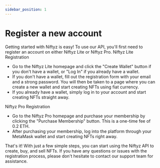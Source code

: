 ```yaml
---
sidebar_position: 1
---
```


# Register a new account

Getting started with Niftyz is easy! To use our API, you'll first need to register an account on either Niftyz Lite or Niftyz Pro.
Niftyz Lite Registration

- Go to the Niftyz Lite homepage and click the "Create Wallet" button if you don't have a wallet, or "Log In" if you already have a wallet.
- If you don't have a wallet, fill out the registration form with your email and a strong password. You will then be taken to a page where you can create a new wallet and start creating NFTs using fiat currency.
- If you already have a wallet, simply log in to your account and start creating NFTs straight away.

Niftyz Pro Registration

- Go to the Niftyz Pro homepage and purchase your membership by clicking the "Purchase Membership" button. This is a one-time fee of 0.2 ETH.
- After purchasing your membership, log into the platform through your MetaMask wallet and start creating NFTs right away.

That's it! With just a few simple steps, you can start using the Niftyz API to create, buy, and sell NFTs. If you have any questions or issues with the registration process, please don't hesitate to contact our support team for assistance.
